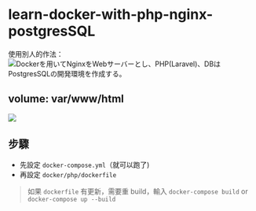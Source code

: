 # learn-docker-with-php-nginx-postgresSQL

使用別人的作法：![Dockerを用いてNginxをWebサーバーとし、PHP(Laravel)、DBはPostgresSQLの開発環境を作成する。](https://qiita.com/roughstorm/items/1573ea7284282d0404d0)


## volume: var/www/html
![](https://i.imgur.com/nXpPqdd.png)


## 步驟
- 先設定 `docker-compose.yml`（就可以跑了)
- 再設定 `docker/php/dockerfile`

> 如果 `dockerfile` 有更新，需要重 build，輸入 `docker-compose build` or `docker-compose up --build`


